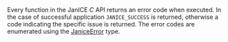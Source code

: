 Every function in the JanICE *C* API returns an error code when executed. In the case of successful application <code>JANICE_SUCCESS</code> is returned, otherwise a code indicating the specific issue is returned. The error codes are enumerated using the
[JaniceError](#JaniceError) type.
